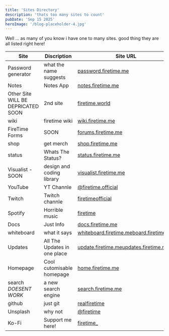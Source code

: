 ```yaml
---
title: 'Sites Directory'
description: 'thats too many sites to count'
pubDate: 'Sep 15 2025'
heroImage: '/blog-placeholder-4.jpg'
---
```


Well ... as many of you know i have one to many sites. good thing they are all listed right here!


|Site|Discription|Site URL|
| --------- | -------- | ------ |
|Password generator|what the name suggests|[password.firetime.me](https://password.firetime.me)|
|Notes|Notes App|[notes.firetime.me](https://notes.firetime)|
|Other Site WILL BE DEPRICATED SOON|2nd site|[firetime.world](https://firetime.world)|
|wiki|firetime wiki|[wiki.firetime.me](https://wiki.firetime.me)|
|FireTime Forms|SOON|[forums.firetime.me](https://forums.firetime.me)|
| shop               | get merch                   | [shop.firetime.me](https://shop.firetime.me)|
| status             | Whats The Status?           | [status.firetime.me](https://status.firetime.me)|
| Visualist - SOON   | design and coding library   | [visualist.firetime.me](https://visualist.firetime.me)|
| YouTube            | YT Channle                  | [@firetime.official](https://youtube.com/@firetime.official)|
| Twitch             | Twitch channle              | [firetimeofficial](https://twitch.tv/firetimeofficial)|
| Spotify            | Horrible music              | [firetime](https://open.spotify.com/artist/1dav6Y0oeLxQyDyByHUfBysi=EDtncBfeSheEe7bfEASfRQ)|
| Docs               | Just Info                   | [docs.firetime.me](https://docs.firetime.me)|
| whiteboard         | what it says                | [whiteboard.firetime.me](https://whiteboard.firetime.me)[board.firetime.me](https://board.firetime.me)|
| Updates            | All The Updates in one place | [update.firetime.me](https://update.firetime.me)[updates.firetime.me](https://updates.firetime.me)|
|  Homepage          |  Cool cutomisable homepage   | [home.firetime.me](https://home.firetime.me)|
| search  *DOESENT WORK*| a new search engine       | [search.firetime.me](https://search.firetime.me)|
| github             |         just git             |[realfiretime](https://github.com/realfiretime)|
|Unsplash            | why not                      | [@firetime](https://unsplash.com/@firetime)|
|Ko-Fi               | Support me here!             | [firetime_](https://ko-fi.com/firetime_)|
